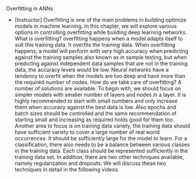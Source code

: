 Overfitting in ANNs
- [Instructor] Overfitting is one of the main problems in building optimize models in machine learning. In this chapter, we will explore various options in controlling overfitting while building deep learning networks. What is overfitting? overfitting happens when a model adapts itself to suit this training data. It overfits the training data. When overfitting happens, a model will perform with very high accuracy when predicting against the training samples also known as in sample testing, but when predicting against independent data samples that are not in the training data, the accuracy levels would be low. Neural networks have a tendency to overfit when the models are too deep and have more than the required number of nodes. How do we take care of overfitting? A number of solutions are available. To begin with, we should focus on simpler models with smaller number of layers and nodes in a layer. It is highly recommended to start with small numbers and only increase them when accuracy against the best data is low. Also epochs and batch sizes should be controlled and the same recommendation of starting small and increasing as required holds good for them too. Another area to focus is on training data variety, the training data should have sufficient variety to cover a large number of real world occurrences. It should be sufficiently large for the model to learn. For a classification, there also needs to be a balance between various classes in the training data. Each class should be represented sufficiently in the training data set. In addition, there are two other techniques available, namely regularization and dropouts. We will discuss these two techniques in detail in the following videos.